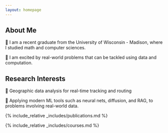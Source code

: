 ```yaml
---
layout: homepage
---
```


## About Me

🦡 I am a recent graduate from the University of Wisconsin - Madison, where I studied math and computer sciences. 

🦡 I am excited by real-world problems that can be tackled using data and computation. 

## Research Interests

🦡 Geographic data analysis for real-time tracking and routing

🦡 Applying modern ML tools such as neural nets, diffusion, and RAG, to problems involving real-world data.


{% include_relative _includes/publications.md %}

{% include_relative _includes/courses.md %}

